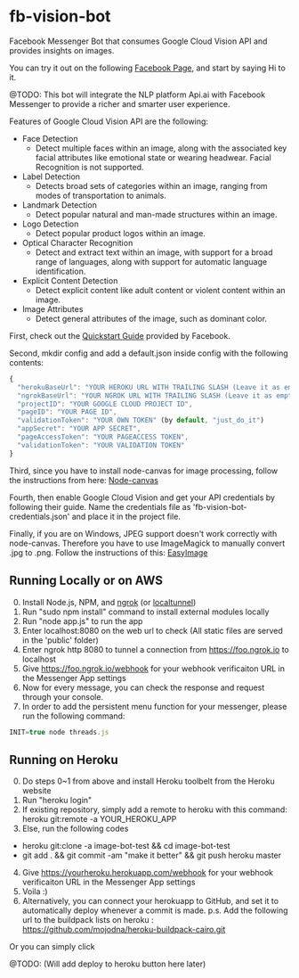 # fb-vision-bot
Facebook Messenger Bot that consumes Google Cloud Vision API and provides insights on images.

You can try it out on the following [Facebook Page](https://www.facebook.com/Google-Cloud-Vision-Bot-1820906991461911/), and start by saying Hi to it.

@TODO: This bot will integrate the NLP platform Api.ai with Facebook Messenger to provide a richer and smarter user experience.

Features of Google Cloud Vision API are the following:

- Face Detection
  - Detect multiple faces within an image, along with the associated key facial attributes like emotional state or wearing headwear. Facial Recognition is not supported.
- Label Detection
  - Detects broad sets of categories within an image, ranging from modes of transportation to animals.
- Landmark Detection
  - Detect popular natural and man-made structures within an image.
- Logo Detection
  - Detect popular product logos within an image.
- Optical Character Recognition
  - Detect and extract text within an image, with support for a broad range of languages, along with support for automatic language identification.
- Explicit Content Detection
  - Detect explicit content like adult content or violent content within an image.
- Image Attributes
  - Detect general attributes of the image, such as dominant color.

First, check out the [Quickstart Guide](https://developers.facebook.com/docs/messenger-platform/quickstart) provided by Facebook.

Second, mkdir config and add a default.json inside config with the following contents:

```javascript
{
  "herokuBaseUrl": "YOUR HEROKU URL WITH TRAILING SLASH (Leave it as empty string if not used)",
  "ngrokBaseUrl": "YOUR NGROK URL WITH TRAILING SLASH (Leave it as empty string if not used)",
  "projectID": "YOUR GOOGLE CLOUD PROJECT ID",
  "pageID": "YOUR PAGE ID",
  "validationToken": "YOUR OWN TOKEN" (by default, "just_do_it")
  "appSecret": "YOUR APP SECRET",
  "pageAccessToken": "YOUR PAGEACCESS TOKEN",
  "validationToken": "YOUR VALIDATION TOKEN"
}
```

Third, since you have to install node-canvas for image processing, follow the instructions from here: [Node-canvas](https://github.com/Automattic/node-canvas)

Fourth, then enable Google Cloud Vision and get your API credentials by following their guide. Name the credentials file as 'fb-vision-bot-credentials.json' and place it in the project file.

Finally, if you are on Windows, JPEG support doesn't work correctly with node-canvas. Therefore you have to use ImageMagick to manually convert .jpg to .png.
Follow the instructions of this: [EasyImage](https://github.com/hacksparrow/node-easyimage)


## Running Locally or on AWS
0. Install Node.js, NPM, and [ngrok](https://ngrok.com/) (or [localtunnel](https://localtunnel.me/))
1. Run "sudo npm install" command to install external modules locally
2. Run "node app.js" to run the app
3. Enter localhost:8080 on the web url to check (All static files are served in the 'public' folder)
4. Enter ngrok http 8080 to tunnel a connection from https://foo.ngrok.io to localhost
5. Give https://foo.ngrok.io/webhook for your webhook verificaiton URL in the Messenger App settings
6. Now for every message, you can check the response and request through your console.
7. In order to add the persistent menu function for your messenger, please run the following command:
  ```javascript
  INIT=true node threads.js
  ```

## Running on Heroku
0. Do steps 0~1 from above and install Heroku toolbelt from the Heroku website
1. Run "heroku login"
2. If existing repository, simply add a remote to heroku with this command: heroku git:remote -a YOUR_HEROKU_APP
3. Else, run the following codes

  - heroku git:clone -a image-bot-test && cd image-bot-test
  - git add . && git commit -am "make it better" && git push heroku master

4. Give https://yourheroku.herokuapp.com/webhook for your webhook verificaiton URL in the Messenger App settings
5. Voila :)
6. Alternatively, you can connect your herokuapp to GitHub, and set it to automatically deploy whenever a commit is made.
p.s. Add the following url to the buildpack lists on heroku : https://github.com/mojodna/heroku-buildpack-cairo.git

Or you can simply click

@TODO: (Will add deploy to heroku button here later)
